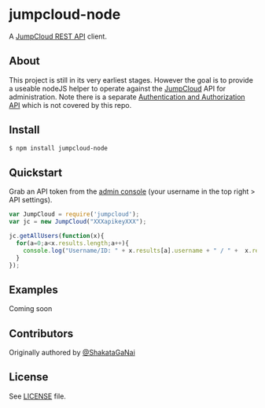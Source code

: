 # jumpcloud-node
A [JumpCloud REST API](https://github.com/TheJumpCloud/JumpCloudAPI) client.

## About
This project is still in its very earliest stages. However the goal is to provide a useable nodeJS helper to operate against the [JumpCloud](https://jumpcloud.com/) API for administration. Note there is a separate [Authentication and Authorization API](http://support.jumpcloud.com/knowledgebase/articles/455570) which is not covered by this repo.

## Install
```bash
$ npm install jumpcloud-node
```

## Quickstart

Grab an API token from the [admin console](https://console.jumpcloud.com/#/) (your username in the top right > API settings).

```js
var JumpCloud = require('jumpcloud');
var jc = new JumpCloud("XXXapikeyXXX");

jc.getAllUsers(function(x){
  for(a=0;a<x.results.length;a++){
    console.log("Username/ID: " + x.results[a].username + " / " +  x.results[a]._id);
  }
});
````

## Examples
Coming soon

## Contributors
Originally authored by [@ShakataGaNai](https://github.com/shakataganai)

## License
See [LICENSE](LICENSE) file.
